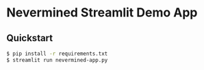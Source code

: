 # Nevermined Streamlit Demo App

## Quickstart

```bash
$ pip install -r requirements.txt
$ streamlit run nevermined-app.py
```
